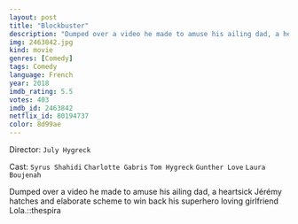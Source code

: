 ```yaml
---
layout: post
title: "Blockbuster"
description: "Dumped over a video he made to amuse his ailing dad, a heartsick Jérémy hatches and elaborate scheme to win back his superhero loving girlfriend Lola.::thespira.."
img: 2463842.jpg
kind: movie
genres: [Comedy]
tags: Comedy 
language: French
year: 2018
imdb_rating: 5.5
votes: 403
imdb_id: 2463842
netflix_id: 80194737
color: 8d99ae
---
```

Director: `July Hygreck`  

Cast: `Syrus Shahidi` `Charlotte Gabris` `Tom Hygreck` `Gunther Love` `Laura Boujenah` 

Dumped over a video he made to amuse his ailing dad, a heartsick Jérémy hatches and elaborate scheme to win back his superhero loving girlfriend Lola.::thespira